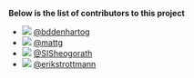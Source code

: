 **Below is the list of contributors to this project**
- ![](https://avatars3.githubusercontent.com/u/3893293?v=3&s=88)   [@bddenhartog](https://github.com/bddenhartog)  
- ![](https://avatars1.githubusercontent.com/u/9063128?v=3&s=88)   [@mattg](https://github.com/mattgd)
- ![](https://avatars2.githubusercontent.com/u/8719867?v=3&s=88)   [@SISheogorath](https://github.com/SISheogorath)
- ![](https://avatars0.githubusercontent.com/u/2874864?v=3&s=88)   [@erikstrottmann](https://github.com/erikstrottmann)
